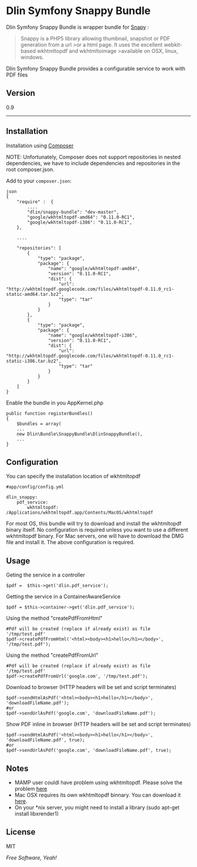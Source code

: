 Dlin Symfony Snappy Bundle
=========

Dlin Symfony Snappy Bundle is wrapper bundle for  [Snapy](https://github.com/KnpLabs/snappy) :

>Snappy is a PHP5 library allowing thumbnail, snapshot or PDF generation from a url >or a html page. It uses the excellent webkit-based wkhtmltopdf and wkhtmltoimage >available on OSX, linux, windows.


Dlin Symfony Snappy Bundle provides a configurable service to work with PDF files



Version
-

0.9


***
Installation
--------------


Installation using [Composer](http://getcomposer.org/)

NOTE: Unfortunately, Composer does not support repositories in nested dependencies, we have to include dependencies and repositories in the root composer.json.

Add to your `composer.json`:


    json
    {
        "require" :  {
            ....
            "dlin/snappy-bundle": "dev-master",
            "google/wkhtmltopdf-amd64": "0.11.0-RC1",
            "google/wkhtmltopdf-i386": "0.11.0-RC1",
        },

        ....

        "repositories": [
            {
                "type": "package",
                "package": {
                    "name": "google/wkhtmltopdf-amd64",
                    "version": "0.11.0-RC1",
                    "dist": {
                        "url": "http://wkhtmltopdf.googlecode.com/files/wkhtmltopdf-0.11.0_rc1-static-amd64.tar.bz2",
                        "type": "tar"
                    }
                }
            },
            {
                "type": "package",
                "package": {
                    "name": "google/wkhtmltopdf-i386",
                    "version": "0.11.0-RC1",
                    "dist": {
                        "url": "http://wkhtmltopdf.googlecode.com/files/wkhtmltopdf-0.11.0_rc1-static-i386.tar.bz2",
                        "type": "tar"
                    }
                }
            }
        ]
    }


Enable the bundle in you AppKernel.php


    public function registerBundles()
    {
        $bundles = array(
        ...
        new Dlin\Bundle\SnappyBundle\DlinSnappyBundle(),
        ...
    }


Configuration
--------------

You can specify the installation location of wkhtmltopdf

    #app/config/config.yml

    dlin_snappy:
        pdf_service:
            wkhtmltopdf: /Applications/wkhtmltopdf.app/Contents/MacOS/wkhtmltopdf


For most OS, this bundle will try to download and install the wkhtmltopdf binary itself. No configuration is required unless you want to use a different wkhtmltopdf binary. For Mac servers, one will have to download the DMG file and install it. The above configuration is required.


Usage
--------------

Geting the service in a controller

    $pdf =  $this->get('dlin.pdf_service');

Getting the service in a ContainerAwareService

    $pdf = $this->container->get('dlin.pdf_service');

Using the method "createPdfFromHtml"

    #Pdf will be created (replace if already exist) as file '/tmp/test.pdf'
    $pdf->createPdfFromHtml('<html><body><h1>hello</h1></body>', '/tmp/test.pdf');


Using the method "createPdfFromUrl"

    #Pdf will be created (replace if already exist) as file '/tmp/test.pdf'
    $pdf->createPdfFromUrl('google.com', '/tmp/test.pdf');


Download to browser (HTTP headers will be set and script terminates)

    $pdf->sendHtmlAsPdf('<html><body><h1>hello</h1></body>', 'downloadFileName.pdf');
    #or
    $pdf->sendUrlAsPdf('google.com', 'downloadFileName.pdf');


Show PDF inline in browser (HTTP headers will be set and script terminates)

    $pdf->sendHtmlAsPdf('<html><body><h1>hello</h1></body>', 'downloadFileName.pdf', true);
    #or
    $pdf->sendUrlAsPdf('google.com', 'downloadFileName.pdf', true);


Notes
--------------
* MAMP user couldl have problem using wkhtmltopdf. Please solve the problem [here](http://oneqonea.blogspot.in/2012/04/why-does-wkhtmltopdf-work-via-terminal.html)
* Mac OSX requires its own wkhtmltopdf binnary. You can download it [here](https://code.google.com/p/wkhtmltopdf/downloads/list).
* On your *nix server, you might need to install a library (sudo apt-get install libxrender1)




License
-

MIT

*Free Software, Yeah!*


